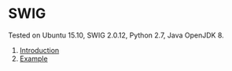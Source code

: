 # SWIG

Tested on Ubuntu 15.10, SWIG 2.0.12, Python 2.7, Java OpenJDK 8.

1.  [Introduction](introduction.md)
1.  [Example](example.md)
